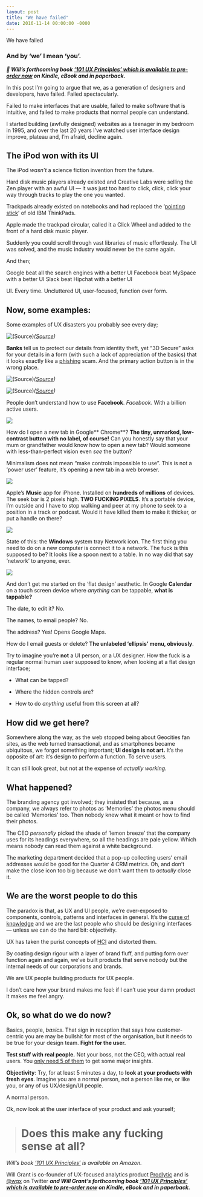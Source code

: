 ```yaml
---
layout: post
title: "We have failed"
date: 2016-11-14 00:00:00 -0000
---
```


We have failed

### And by ‘we’ I mean ‘you’.

***📗 Will’s forthcoming book [‘101 UX Principles’ which is available to pre-order now](http://amzn.to/2pakk4p) on Kindle, eBook and in paperback.***

In this post I’m going to argue that we, as a generation of designers and developers, have failed. Failed spectacularly.

Failed to make interfaces that are usable, failed to make software that is intuitive, and failed to make products that normal people can understand.

I started building (awfully designed) websites as a teenager in my bedroom in 1995, and over the last 20 years I’ve watched user interface design improve, plateau and, I’m afraid, decline again.

## The iPod won with its UI

The iPod *wasn’t* a science fiction invention from the future.

Hard disk music players already existed and Creative Labs were selling the Zen player with an awful UI — it was just too hard to click, click, click your way through tracks to play the one you wanted.

Trackpads already existed on notebooks and had replaced the ‘[pointing stick](https://en.wikipedia.org/wiki/Pointing_stick)’ of old IBM ThinkPads.

Apple made the trackpad circular, called it a Click Wheel and added to the front of a hard disk music player.

Suddenly you could scroll through vast libraries of music effortlessly. The UI was solved, and the music industry would never be the same again.

And then;

Google beat all the search engines with a better UI
Facebook beat MySpace with a better UI
Slack beat Hipchat with a better UI

UI. Every time. Uncluttered UI, user-focused, function over form.

## Now, some examples:

Some examples of UX disasters you probably see every day;

![([Source](http://www.gcmutualbank.com.au/cards/verified-by-visa/demo-while-shopping))](https://cdn-images-1.medium.com/max/2000/1*VXPzi4XnEAOkVCD2K6BxSQ.jpeg)*([Source](http://www.gcmutualbank.com.au/cards/verified-by-visa/demo-while-shopping))*

**Banks** tell us to protect our details from identity theft, yet “3D Secure” asks for your details in a form (with such a lack of appreciation of the basics) that it looks exactly like a [phishing](https://en.wikipedia.org/wiki/Phishing) scam. And the primary action button is in the wrong place.

![([Source](https://www.reddit.com/r/oldpeoplefacebook/comments/3ol175/robb_needs_help/))](https://cdn-images-1.medium.com/max/2000/1*HZ9JgPA3pPuLgy-ettRu5Q.png)*([Source](https://www.reddit.com/r/oldpeoplefacebook/comments/3ol175/robb_needs_help/))*

![([Source](https://www.reddit.com/r/oldpeoplefacebook/comments/4tfmy6/dad_tries_to_send_a_video/))](https://cdn-images-1.medium.com/max/2000/1*Nt6ieUMzkRDiTd_W3sOKOw.png)*([Source](https://www.reddit.com/r/oldpeoplefacebook/comments/4tfmy6/dad_tries_to_send_a_video/))*

People don’t understand how to use **Facebook**. *Facebook*. With a billion active users.

![](https://cdn-images-1.medium.com/max/2000/1*-pWdRDpz3zwPPvadq5cfNw.png)

How do I open a new tab in Google** Chrome**? **The tiny, unmarked, low-contrast button with no label, of course!** Can you honestly say that your mum or grandfather would know how to open a new tab? Would someone with less-than-perfect vision even *see* the button?

Minimalism does not mean “make controls impossible to use”. This is not a ‘power user’ feature, it’s opening a new tab in a web browser.

![](https://cdn-images-1.medium.com/max/2000/1*cxQ5lxMxKvF_J996AOcxUg.png)

Apple’s **Music** app for iPhone. Installed on **hundreds of millions** of devices. The seek bar is 2 pixels high. **TWO FUCKING PIXELS**. It’s a portable device, I’m outside and I have to stop walking and peer at my phone to seek to a position in a track or podcast. Would it have killed them to make it thicker, or put a handle on there?

![](https://cdn-images-1.medium.com/max/2000/1*oWcL2i96DeE_m3y95v05jw.png)

State of this: the **Windows** system tray Network icon. The first thing you need to do on a new computer is connect it to a network. The fuck is this supposed to be? It looks like a spoon next to a table. In no way did that say ‘network’ to anyone, ever.

![](https://cdn-images-1.medium.com/max/2000/1*maYjwRl2sOcsBzQZLi0V6Q.png)

And don’t get me started on the ‘flat design’ aesthetic. In Google **Calendar** on a touch screen device where *anything* can be tappable, **what is tappable?**

The date, to edit it? No.

The names, to email people? No.

The address? Yes! Opens Google Maps.

How do I email guests or delete? **The unlabeled ‘ellipsis’ menu, obviously**.

Try to imagine you’re **not** a UI person, or a UX designer. How the fuck is a regular normal human user supposed to know, when looking at a flat design interface;

* What can be tapped?

* Where the hidden controls are?

* How to do *anything* useful from this screen at all?

## How did we get here?

Somewhere along the way, as the web stopped being about Geocities fan sites, as the web turned transactional, and as smartphones became ubiquitous, we forgot something important; **UI design is not art.** It’s the opposite of art: it’s design to perform a function. To serve users.

It can still look great, but not at the expense of *actually* *working*.

## What happened?

The branding agency got involved; they insisted that because, as a company, we always refer to photos as ‘Memories’ the photos menu should be called ‘Memories’ too. Then nobody knew what it meant or how to find their photos.

The CEO *personally* picked the shade of ‘lemon breeze’ that the company uses for its headings everywhere, so all the headings are pale yellow. Which means nobody can read them against a white background.

The marketing department decided that a pop-up collecting users’ email addresses would be good for the Quarter 4 CRM metrics. Oh, and don’t make the close icon too big because we don’t want them to *actually* close it.

## We are the worst people to do this

The paradox is that, as UX and UI people, we’re over-exposed to components, controls, patterns and interfaces in general. It’s the [curse of knowledge](https://en.wikipedia.org/wiki/Curse_of_knowledge) and we are the last people who should be designing interfaces — unless we can do the hard bit: objectivity.

UX has taken the purist concepts of [HCI](https://en.wikipedia.org/wiki/Human%E2%80%93computer_interaction) and distorted them.

By coating design rigour with a layer of brand fluff, and putting form over function again and again, we’ve built products that serve nobody but the internal needs of our corporations and brands.

We are UX people building products for UX people.

I don’t care how your brand makes me feel: if I can’t use your damn product it makes me feel angry.

## Ok, so what do we do now?

Basics, people, *basics*. That sign in reception that says how customer-centric you are may be bullshit for most of the organisation, but it needs to be true for your design team. **Fight for the user.**

**Test stuff with real people.** Not your boss, not the CEO, with actual real users. You [only need 5 of them](https://www.nngroup.com/articles/why-you-only-need-to-test-with-5-users/) to get some major insights.

**Objectivity**: Try, for at least 5 minutes a day, to **look at your products with fresh eyes**. Imagine you are a normal person, not a person like me, or like you, or any of us UX/design/UI people.

A normal person.

Ok, now look at the user interface of your product and ask yourself;
> # Does this make any fucking sense at all?

*Will’s book [‘101 UX Principles’](http://amzn.to/2pakk4p) is available on Amazon.*

Will Grant is co-founder of UX-focused analytics product [Prodlytic](https://prodlytic.com) and is [@wgx](https://twitter.com/wgx) on Twitter ***and Will Grant’s forthcoming book [‘101 UX Principles’ which is available to pre-order now](http://amzn.to/2pakk4p) on Kindle, eBook and in paperback.***
